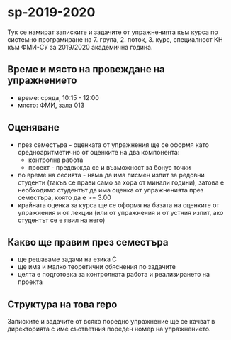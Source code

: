 # sp-2019-2020
Тук се намират записките и задачите от упражненията към курса по системно програмиране на 7. група, 2. поток, 3. курс, специалност КН към ФМИ-СУ за 2019/2020 академична година.

## Време и място на провеждане на упражнението
* време: сряда, 10:15 - 12:00
* място: ФМИ, зала 013

## Оценяване
* през семестъра - оценката от упражнения ще се оформя като средноаритметично от оценките на два компонента:
  * контролна работа
  * проект - предвижда се и възможност за бонус точки
* по време на сесията - няма да има писмен изпит за редовни студенти (такъв се прави само за хора от минали години), затова е необходимо студентът да има оценка от упражненията през семестъра, която да е >= 3.00
* крайната оценка за курса ще се оформя на базата на оценките от упражнения и от лекции (или от упражнения и от устния изпит, ако студентът се е явил на него)

## Какво ще правим през семестъра
* ще решаваме задачи на езика C
* ще има и малко теоретични обяснения по задачите
* целта е подготовка за контролната работа и реализирането на проекта

## Структура на това repo
Записките и задачите от всяко поредно упражнение ще се качват в директорията с име съответния пореден номер на упражнението.
